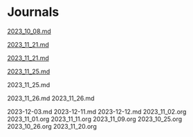 # Journals

[2023_10_08.md](2023_10_08.md)

[2023_11_21.md](2023_11_21.md)

[2023_11_21.md](2023_11_21.md)

[2023_11_25.md](2023_11_25.md)

2023_11_25.md

2023_11_26.md
2023_11_26.md

2023-12-03.md
2023-12-11.md
2023-12-12.md
2023_11_02.org
2023_11_01.org
2023_11_11.org
2023_11_09.org
2023_10_25.org
2023_10_26.org
2023_11_20.org

